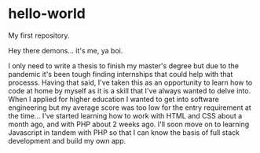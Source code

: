 # hello-world
My first repository.

Hey there demons... it's me, ya boi.

I only need to write a thesis to finish my master's degree but due to the pandemic it's been tough finding internships that could help with that processs.
Having that said, I've taken this as an opportunity to learn how to code at home by myself as it is a skill that I've always wanted to delve into.
When I applied for higher education I wanted to get into software engineering but my average score was too low for the entry requirement at the time...
I've started learning how to work with HTML and CSS about a month ago, and with PHP about 2 weeks ago.
I'll soon move on to learning Javascript in tandem with PHP so that I can know the basis of full stack development and build my own app.
